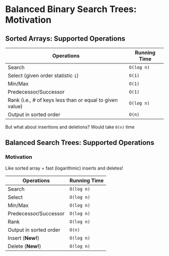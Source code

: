 # Balanced Binary Search Trees: Motivation

## Sorted Arrays: Supported Operations

| Operations                                               | Running Time |
| ---                                                      | ---          |
| Search                                                   | `O(log n)`   |
| Select (given order statistic `i`)                       | `O(1)`       |
| Min/Max                                                  | `O(1)`       |
| Predecessor/Successor                                    | `O(1)`       |
| Rank (i.e., # of keys less than or equal to given value) | `O(log n)`   |
| Output in sorted order                                   | `O(n)`       |

But what about insertions and deletions? Would take `O(n)` time

## Balanced Search Trees: Supported Operations

### Motivation

Like sorted array + fast (logarithmic) inserts and deletes!

| Operations             | Running Time |
| ---                    | ---          |
| Search                 | `O(log n)`   |
| Select                 | `O(log n)`   |
| Min/Max                | `O(log n)`   |
| Predecessor/Successor  | `O(log n)`   |
| Rank                   | `O(log n)`   |
| Output in sorted order | `O(n)`       |
| Insert (**New!**)      | `O(log n)`   |
| Delete (**New!**)      | `O(log n)`   |
